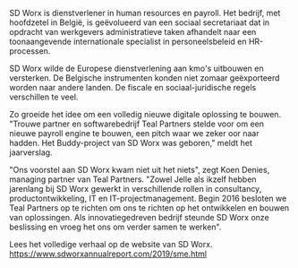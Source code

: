 <!-- title: Teal Partners in jaarverslag SD Worx -->
<!-- author: Koen Denies -->
<!-- date: 2020-05-28 -->
<!-- img: /assets/img/blogimages/smeDigitalHeader.jpg -->

<div class="bigpic">
    <div class="bigpic__inner">
        <img src="/assets/img/blogimages/smeDigitalHeader.jpg" alt="">
    </div>
</div>

SD Worx is dienstverlener in human resources en payroll. Het bedrijf, met hoofdzetel in België, is geëvolueerd van een sociaal secretariaat dat in opdracht van werkgevers administratieve taken afhandelt naar een toonaangevende internationale specialist in personeelsbeleid en HR-processen.

SD Worx wilde de Europese dienstverlening aan kmo's uitbouwen en versterken. De Belgische instrumenten konden niet zomaar geëxporteerd worden naar andere landen. De fiscale en sociaal-juridische regels verschillen te veel. 

Zo groeide het idee om een volledig nieuwe digitale oplossing te bouwen. "Trouwe partner en softwarebedrijf Teal Partners stelde voor om een nieuwe payroll engine te bouwen, een pitch waar we zeker oor naar hadden. Het Buddy-project van SD Worx was geboren," meldt het jaarverslag. 

"Ons voorstel aan SD Worx kwam niet uit het niets", zegt Koen Denies, managing partner van Teal Partners. "Zowel Jelle als ikzelf hebben jarenlang bij SD Worx gewerkt in verschillende rollen in consultancy, productontwikkeling, IT en IT-projectmanagement. Begin 2016 besloten we Teal Partners op te richten om ons te richten op het ontwikkelen en bouwen van oplossingen. Als innovatiegedreven bedrijf steunde SD Worx onze beslissing en vroeg het ons om verder samen te werken".



Lees het volledige verhaal op de website van SD Worx.
<https://www.sdworxannualreport.com/2019/sme.html>